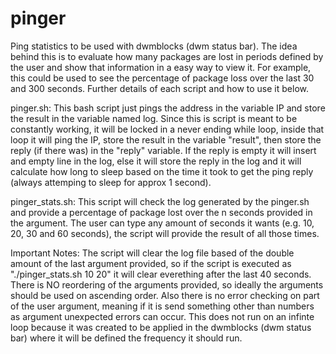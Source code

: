 # pinger
Ping statistics to be used with dwmblocks (dwm status bar). The idea behind this is to evaluate how many packages are lost in periods defined by the user and show that information in a easy way to view it.
For example, this could be used to see the percentage of package loss over the last 30 and 300 seconds. Further details of each script and how to use it below.

pinger.sh:
This bash script just pings the address in the variable IP and store the result in the variable named log.
Since this is script is meant to be constantly working, it will be locked in a never ending while loop, inside that loop it will ping the IP, store the result in the variable "result", then store the reply (if there was) in the "reply" variable.
If the reply is empty it will insert and empty line in the log, else it will store the reply in the log and it will calculate how long to sleep based on the time it took to get the ping reply (always attemping to sleep for approx 1 second).

pinger_stats.sh:
This script will check the log generated by the pinger.sh and provide a percentage of package lost over the n seconds provided in the argument. The user can type any amount of seconds it wants (e.g. 10, 20, 30 and 60 seconds), the script will provide the result of all those times.

Important Notes: The script will clear the log file based of the double amount of the last argument provided, so if the script is executed as "./pinger_stats.sh 10 20" it will clear everething after the last 40 seconds. There is NO reordering of the arguments provided, so ideally the arguments should be used on ascending order.
Also there is no error checking on part of the user argument, meaning if it is send something other than numbers as argument unexpected errors can occur.
This does not run on an infinte loop because it was created to be applied in the dwmblocks (dwm status bar) where it will be defined the frequency it should run.
